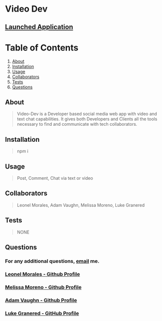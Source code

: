 
  # Video Dev

  ## 

  ## [Launched Application](https://evening-scrubland-24063.herokuapp.com/)

  # Table of Contents

  1. [About](#About)
  2. [Installation](#Installation)
  3. [Usage](#Usage)
  4. [Collaborators](#Collaborators)
  5. [Tests](#Tests)
  6. [Questions](#Questions)

  ##  <a id="About">About</a>

  > Video-Dev is a Developer based social media web app with video and text chat capabilities. It gives both Developers and Clients all the tools necessary to find and communicate with tech collaborators.

  ##  <a id="Installation">Installation</a>

  > npm i

  ##  <a id="Usage">Usage</a>
  
  > Post, Comment, Chat via text or video

  ##  <a id="Collaborators">Collaborators</a>
  
  > Leonel Morales, Adam Vaughn, Melissa Moreno, Luke Granered

  ##  <a id="Tests">Tests</a>

  > NONE

  ##  <a id="Questions">Questions</a>

  ### For any additional questions, [email](mailto:lukejgranered@gmail.com) me.

  ### [Leonel Morales - Github Profile](https://github.com/EsteMaeLeo)
  ### [Melissa Moreno - Github Profile](https://github.com/mets0811)
  ### [Adam Vaughn - Github Profile](https://github.com/adamvaughn)
  ### [Luke Granered - GitHub Profile](https://www.github.com/lukegranered)
